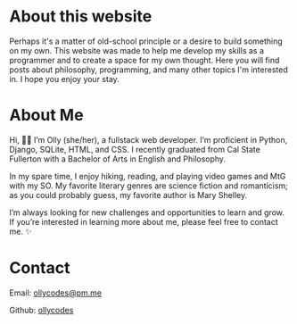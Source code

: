 # About this website

Perhaps it's a matter of old-school principle or a desire to build something on my own. This website was made
to help me develop my skills as a programmer and to create a space for my own thought. Here you will find posts
about philosophy, programming, and many other topics I'm interested in. I hope you enjoy your stay.

# About Me

Hi, 👋🏽 I’m Olly (she/her), a fullstack web developer. I’m proficient in Python, Django, SQLite, HTML, and CSS. I recently graduated from Cal State Fullerton with a Bachelor of Arts in English and Philosophy.

In my spare time, I enjoy hiking, reading, and playing video games and MtG with my SO. My favorite literary genres are science fiction and romanticism; as you could probably guess, my favorite author is Mary Shelley.

I’m always looking for new challenges and opportunities to learn and grow. If you’re interested in learning more about me, please feel free to contact me. ✨

# Contact

Email: ollycodes@pm.me

Github: <a
    href="https://github.com/ollycodes"
    target="_blank"
    rel="noopener noreferrer">
    ollycodes
</a>
